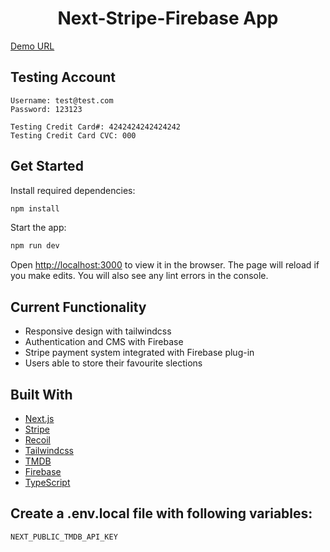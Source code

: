 <h1 align="center">Next-Stripe-Firebase App<project-name></h1>

<p align="center"><project-description></p>

[Demo URL](https://netflix-clone-ashy-pi.vercel.app/)
## Testing Account
```
Username: test@test.com
Password: 123123

Testing Credit Card#: 4242424242424242
Testing Credit Card CVC: 000
```

## Get Started

Install required dependencies:

```sh
npm install
```

Start the app:

```sh
npm run dev
```

Open [http://localhost:3000](http://localhost:3000) to view it in the browser. The page will reload if you make edits.
You will also see any lint errors in the console.

## Current Functionality

- Responsive design with tailwindcss
- Authentication and CMS with Firebase
- Stripe payment system integrated with Firebase plug-in
- Users able to store their favourite slections

## Built With

- [Next.js](https://nextjs.org/)
- [Stripe](https://stripe.com/)
- [Recoil](https://recoiljs.org/)
- [Tailwindcss](https://tailwindcss.com/)
- [TMDB](https://www.themoviedb.org/)
- [Firebase](https://firebase.google.com/)
- [TypeScript](https://www.typescriptlang.org/)

## Create a .env.local file with following variables:

```sh
NEXT_PUBLIC_TMDB_API_KEY
```

